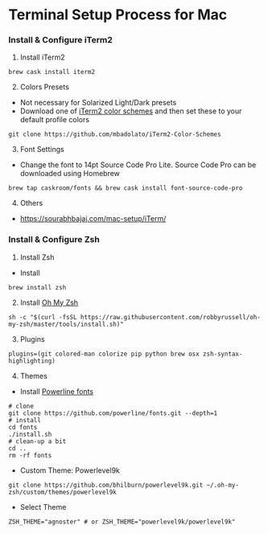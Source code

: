 # Terminal Setup Process for Mac

### Install & Configure iTerm2

1. Install iTerm2
```
brew cask install iterm2
```

2. Colors Presets

* Not necessary for Solarized Light/Dark presets
* Download one of [iTerm2 color schemes](https://github.com/mbadolato/iTerm2-Color-Schemes/tree/master/schemes) and then set these to your default profile colors
```
git clone https://github.com/mbadolato/iTerm2-Color-Schemes
```

3. Font Settings
* Change the font to 14pt Source Code Pro Lite. Source Code Pro can be downloaded using Homebrew
```
brew tap caskroom/fonts && brew cask install font-source-code-pro
```

4. Others
* https://sourabhbajaj.com/mac-setup/iTerm/



### Install & Configure Zsh

1. Install Zsh
* Install
```
brew install zsh
```


2. Install [Oh My Zsh](https://github.com/robbyrussell/oh-my-zsh)
```
sh -c "$(curl -fsSL https://raw.githubusercontent.com/robbyrussell/oh-my-zsh/master/tools/install.sh)"
```

3. Plugins
```
plugins=(git colored-man colorize pip python brew osx zsh-syntax-highlighting)
```

4. Themes
* Install [Powerline fonts](https://github.com/powerline/fonts)
```
# clone
git clone https://github.com/powerline/fonts.git --depth=1
# install
cd fonts
./install.sh
# clean-up a bit
cd ..
rm -rf fonts
```

* Custom Theme: Powerlevel9k
```
git clone https://github.com/bhilburn/powerlevel9k.git ~/.oh-my-zsh/custom/themes/powerlevel9k
```

* Select Theme
```
ZSH_THEME="agnoster" # or ZSH_THEME="powerlevel9k/powerlevel9k"
```
